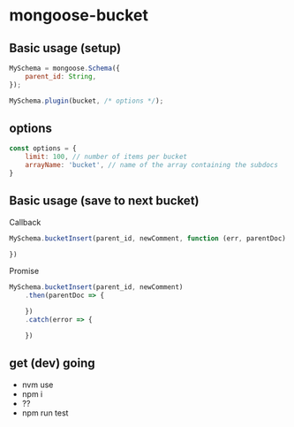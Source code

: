 # mongoose-bucket

## Basic usage (setup)
```javascript
MySchema = mongoose.Schema({
	parent_id: String,
});

MySchema.plugin(bucket, /* options */);
```

## options
```javascript
const options = {
	limit: 100, // number of items per bucket
	arrayName: 'bucket', // name of the array containing the subdocs
}
```

## Basic usage (save to next bucket)
Callback
```javascript
MySchema.bucketInsert(parent_id, newComment, function (err, parentDoc) {

})
```

Promise
```javascript
MySchema.bucketInsert(parent_id, newComment)
	.then(parentDoc => {

	})
	.catch(error => {

	})
```

## get (dev) going
* nvm use
* npm i
* ??
* npm run test
